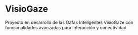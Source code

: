 # VisioGaze
Proyecto en desarrollo de las Gafas Inteligentes VisioGaze con funcionalidades avanzadas para interacción y conectividad
